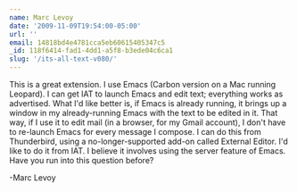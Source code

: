 ```yaml
---
name: Marc Levoy
date: '2009-11-09T19:54:00-05:00'
url: ''
email: 14818bd4e4781cca5eb60615405347c5
_id: 118f6414-fad1-4dd1-a5f8-b3ede04c6ca1
slug: '/its-all-text-v080/'
---
```


This is a great extension. I use Emacs (Carbon version on a Mac running
Leopard). I can get IAT to launch Emacs and edit text; everything works as
advertised. What I'd like better is, if Emacs is already running, it brings up
a window in my already-running Emacs with the text to be edited in it. That
way, if I use it to edit mail (in a browser, for my Gmail account), I don't
have to re-launch Emacs for every message I compose. I can do this from
Thunderbird, using a no-longer-supported add-on called External Editor. I'd
like to do it from IAT. I believe it involves using the server feature of
Emacs. Have you run into this question before?

-Marc Levoy

